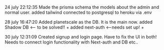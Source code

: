 24 july  22:12:35
Made the prisma schema the models about the admin and normal user. 
added tailwind 
connected to postgresql to heroku via .env

28 july 16:47:20
Added planetscale as the DB. It is the main now.
added Shadow DB <-- to be solved!!  +
added next-auth <--needs set up!     +

30 july 12:31:09 
Created signup and login page. Have to fix the UI in both! 
Needs to connect login functionality with Next-auth and DB etc..


